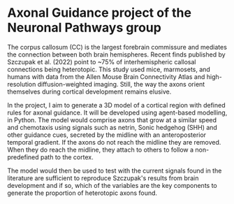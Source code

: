 # Axonal Guidance project of the Neuronal Pathways group

The corpus callosum (CC) is the largest forebrain commissure and mediates the connection between both brain hemispheres. Recent finds published by Szczupak et al. (2022) point to ~75% of interhemispheric callosal connections being heterotopic. This study used mice, marmosets, and humans with data from the Allen Mouse Brain Connectivity Atlas and high-resolution diffusion-weighted imaging. Still, the way the axons orient themselves during cortical development remains elusive. 

In the project, I aim to generate a 3D model of a cortical region with defined rules for axonal guidance. It will be developed using agent-based modelling, in Python. The model would comprise axons that grow at a similar speed and chemotaxis using signals such as netrin, Sonic hedgehog (SHH) and other guidance cues, secreted by the midline with an anteroposterior temporal gradient. If the axons do not reach the midline they are removed. When they do reach the midline, they attach to others to follow a non-predefined path to the cortex. 

The model would then be used to test with the current signals found in the literature are sufficient to reproduce Szczupak's results from brain development and if so, which of the variables are the key components to generate the proportion of heterotopic axons found. 
